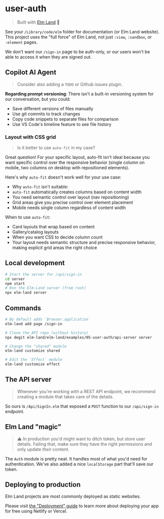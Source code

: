 # user-auth
> Built with [Elm Land](https://elm.land) 🌈

See your `/Library/code/elm` folder for documentation (or Elm Land website). This project uses the "full force" of Elm Land, not just `:view`, `:sandbox`, or `:element` pages.

We don't want our `/sign-in` page to be auth-only, or our users won't be able to access it when they are signed out.

## Copilot AI Agent

> Consider also adding a `TODO` or Github issues plugin.

**Regarding prompt versioning**: There isn't a built-in versioning system for our conversation, but you could:
 
- Save different versions of files manually
- Use git commits to track changes
- Copy code snippets to separate files for comparison
- Use VS Code's timeline feature to see file history

### Layout with CSS grid

> Is it better to use `auto-fit` in my case?

Great question! For your specific layout, auto-fit isn't ideal because you want specific control over the responsive behavior (single column on mobile, two columns on desktop with repositioned elements).

Here's why `auto-fit` doesn't work well for your use case:

- Why `auto-fit` isn't suitable:
- `auto-fit` automatically creates columns based on content width
- You need semantic control over layout (nav repositioning)
- Grid areas give you precise control over element placement
- Mobile needs single column regardless of content width

When to use `auto-fit`:

- Card layouts that wrap based on content
- Gallery/catalog layouts
- When you want CSS to decide column count
- Your layout needs semantic structure and precise responsive behavior, making explicit grid areas the right choice


## Local development

```bash
# Start the server for /api/sign-in
cd server
npm start
# Run the Elm-Land server (from root)
npx elm-land server
```

## Commands

```bash
# By default adds `Browser.application`
elm-land add page /sign-in

# Clone the API repo (without history)
npx degit elm-land/elm-land/examples/05-user-auth/api-server server

# Change the "shared" module
elm-land customize shared

# Edit the `Effect` module
elm-land customize effect
```

## The API server

> Whenever you're working with a REST API endpoint, we recommend creating a module that takes care of the details.

So ours is `/Api/SignIn.elm` that exposed a `POST` function to our `/api/sign-in` endpoint.

## Elm Land "magic"

> ⚠️ In production you'd might want to ditch token, but store user details. Failing that, make sure they have the right permissions and only update _their_ content.

The `Auth` module is pretty neat. It handles most of what you'd need for authentication. We've also added a nice `localStorage` part that'll save our token.

## Deploying to production

Elm Land projects are most commonly deployed as static websites.

Please visit [the "Deployment" guide](https://elm.land/guide/deploying) to learn more
about deploying your app for free using Netlify or Vercel.


